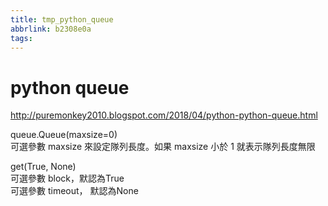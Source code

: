 ```yaml
---
title: tmp_python_queue
abbrlink: b2308e0a
tags:
---
```

python queue
===
http://puremonkey2010.blogspot.com/2018/04/python-python-queue.html

queue.Queue(maxsize=0)  
可選參數 maxsize 來設定隊列長度。如果 maxsize 小於 1 就表示隊列長度無限  

get(True, None)  
可選參數 block，默認為True  
可選參數 timeout， 默認為None  